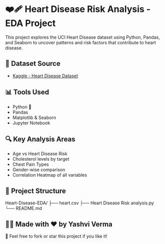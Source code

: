 # ❤️‍🩹 Heart Disease Risk Analysis - EDA Project
This project explores the UCI Heart Disease dataset using Python, Pandas, and Seaborn to uncover patterns and risk factors that contribute to heart disease.

## 📌 Dataset Source
- [Kaggle - Heart Disease Dataset](https://www.kaggle.com/datasets/johnsmith88/heart-disease-dataset)

## 📊 Tools Used
- Python 🐍
- Pandas
- Matplotlib & Seaborn
- Jupyter Notebook

## 🔍 Key Analysis Areas
- Age vs Heart Disease Risk
- Cholesterol levels by target
- Chest Pain Types
- Gender-wise comparison
- Correlation Heatmap of all variables

## 📁 Project Structure

Heart-Disease-EDA/ ├── heart.csv ├── Heart Disease Risk analysis.py └── README.md

## 👩‍💻 Made with ❤️ by Yashvi Verma 

📌 Feel free to fork or star this project if you like it!

